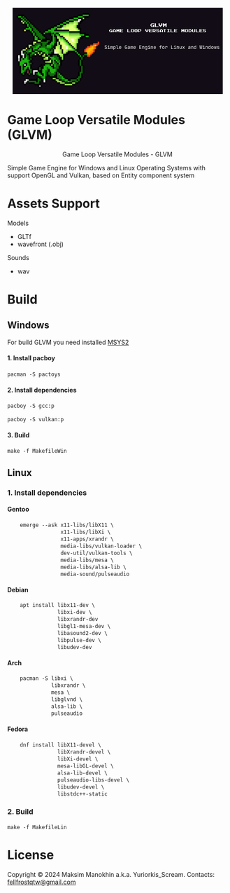 <p align="center">
  <img src="https://github.com/akromovx/GLVM/blob/main/logo/figma_frame_glvm.png?raw=true" alt="Sublime's custom image"/>
</p>

# Game Loop Versatile Modules (GLVM)

<p style="text-align: center;">Game Loop Versatile Modules - GLVM</p>

Simple Game Engine for Windows and Linux Operating Systems with support OpenGL and Vulkan, based on Entity component system

# Assets Support

Models

 - GLTf
 - wavefront (.obj)

Sounds

- wav

# Build

## Windows

For build GLVM you need installed [MSYS2](https://www.msys2.org/)

#### 1. Install pacboy
```pacman -S pactoys```
#### 2. Install dependencies
``pacboy -S gcc:p``

``pacboy -S vulkan:p``
#### 3. Build
``make -f MakefileWin``



## Linux

### 1. Install dependencies
#### Gentoo
        emerge --ask x11-libs/libX11 \
                     x11-libs/libXi \
                     x11-apps/xrandr \
                     media-libs/vulkan-loader \
                     dev-util/vulkan-tools \
                     media-libs/mesa \
                     media-libs/alsa-lib \
                     media-sound/pulseaudio

#### Debian
        apt install libx11-dev \
                    libxi-dev \
                    libxrandr-dev
                    libgl1-mesa-dev \
                    libasound2-dev \
                    libpulse-dev \
                    libudev-dev

#### Arch
        pacman -S libxi \
                  libxrandr \
                  mesa \
                  libglvnd \
                  alsa-lib \
                  pulseaudio

#### Fedora
        dnf install libX11-devel \
                    libXrandr-devel \
                    libXi-devel \
                    mesa-libGL-devel \
                    alsa-lib-devel \
                    pulseaudio-libs-devel \
                    libudev-devel \
                    libstdc++-static

### 2. Build
``make -f MakefileLin``


# License
Copyright © 2024 Maksim Manokhin a.k.a. Yuriorkis_Scream. Contacts: <fellfrostqtw@gmail.com>
